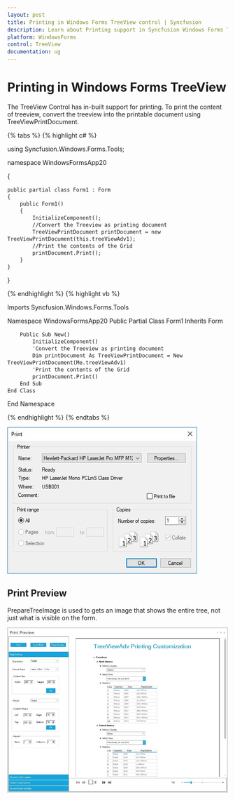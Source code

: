 ```yaml
---
layout: post
title: Printing in Windows Forms TreeView control | Syncfusion
description: Learn about Printing support in Syncfusion Windows Forms TreeView control, its elements and more details.
platform: WindowsForms
control: TreeView 
documentation: ug
---
```

# Printing in Windows Forms TreeView

The TreeView Control has in-built support for printing. To print the content of treeview, convert the treeview into the printable document using TreeViewPrintDocument.

{% tabs %}
{% highlight c# %}

using Syncfusion.Windows.Forms.Tools;

namespace WindowsFormsApp20

{
    
    public partial class Form1 : Form
    {
        public Form1()
        {
            InitializeComponent();
            //Convert the Treeview as printing document
            TreeViewPrintDocument printDocument = new TreeViewPrintDocument(this.treeViewAdv1);
            //Print the contents of the Grid
            printDocument.Print();
        }   
    }
}

{% endhighlight %}
{% highlight vb %}

Imports Syncfusion.Windows.Forms.Tools

Namespace WindowsFormsApp20
    Public Partial Class Form1
        Inherits Form

        Public Sub New()
            InitializeComponent()
            'Convert the Treeview as printing document
            Dim printDocument As TreeViewPrintDocument = New TreeViewPrintDocument(Me.treeViewAdv1)
            'Print the contents of the Grid
            printDocument.Print()
        End Sub
    End Class
End Namespace

{% endhighlight %}
{% endtabs %}

![Printing_img1](Printing_Images/Printing_img1.jpg)

## Print Preview

PrepareTreeImage is used to gets an image that shows the entire tree, not just what is visible on the form.

![Printing_img2](Printing_Images/Printing_img2.jpg)	
